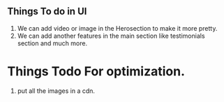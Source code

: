 ## Things To do in UI
1. We can add video or image in the Herosection to make it more pretty.
2. We can add another features in the main section like testimonials section and much more.

# Things Todo For optimization.
1. put all the images in a cdn.
